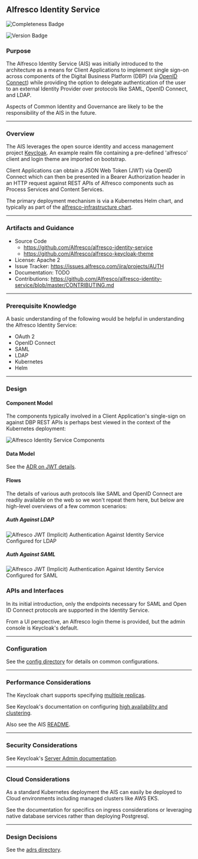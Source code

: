 ## Alfresco Identity Service

![Completeness Badge](https://img.shields.io/badge/Document_Level-In_Progress-yellow.svg?style=flat-square)

![Version Badge](https://img.shields.io/badge/Version-1.0-ff69b4.svg?style=flat-square)

### Purpose
The Alfresco Identity Service (AIS) was initially introduced to the architecture as a means for Client Applications to implement single sign-on
across components of the Digital Business Platform (DBP) (via [OpenID Connect](https://openid.net/connect/)) while providing the option to 
delegate authentication of the user to an external Identity Provider over protocols like SAML, OpenID Connect, and LDAP.

Aspects of Common Identity and Governance are likely to be the responsibility of the AIS in the future.

*** 

### Overview
The AIS leverages the open source identity and access management project [Keycloak](https://www.keycloak.org/).  An example
realm file containing a pre-defined 'alfresco' client and login theme are imported on bootstrap.

Client Applications can obtain a JSON Web Token (JWT) via OpenID Connect which can then be presented in a Bearer Authorization header
in an HTTP request against REST APIs of Alfresco components such as Process Services and Content Services.

The primary deployment mechanism is via a Kubernetes Helm chart, and typically as part of the [alfresco-infrastructure chart](https://github.com/Alfresco/alfresco-infrastructure-deployment).

*** 

### Artifacts and Guidance

* Source Code
  * https://github.com/Alfresco/alfresco-identity-service
  * https://github.com/Alfresco/alfresco-keycloak-theme
* License: Apache 2
* Issue Tracker: https://issues.alfresco.com/jira/projects/AUTH
* Documentation: TODO
* Contributions: https://github.com/Alfresco/alfresco-identity-service/blob/master/CONTRIBUTING.md

*** 

### Prerequisite Knowledge
A basic understanding of the following would be helpful in understanding the Alfresco Identity Service:
* OAuth 2
* OpenID Connect
* SAML
* LDAP
* Kubernetes
* Helm

*** 

### Design

#### Component Model

The components typically involved in a Client Application's single-sign on against DBP REST APIs is perhaps best viewed in the
context of the Kubernetes deployment:

![Alfresco Identity Service Components](resource/component/identity-service-components.png "Alfresco Identity Service Components")

#### Data Model

See the [ADR on JWT details](adrs/0001-Internal-JWT-Token-Details.md).

#### Flows

The details of various auth protocols like SAML and OpenID Connect are readily available on the web so we won't repeat them here,
but below are high-level overviews of a few common scenarios:

##### Auth Against LDAP

![Alfresco JWT (Implicit) Authentication Against Identity Service Configured for LDAP](resource/sequence/high-level-ldap-auth-sequence.png "Alfresco JWT (Implicit) Authentication Against Identity Service Configured for LDAP")

##### Auth Against SAML

![Alfresco JWT (Implicit) Authentication Against Identity Service Configured for SAML](resource/sequence/high-level-saml-auth-sequence.png "Alfresco JWT (Implicit) Authentication Against Identity Service Configured for SAML")

### APIs and Interfaces

In its initial introduction, only the endpoints necessary for SAML and Open ID Connect protocols are supported in the Identity Service.

From a UI perspective, an Alfresco login theme is provided, but the admin console is Keycloak's default.

*** 

### Configuration

See the [config directory](config) for details on common configurations.

*** 

### Performance Considerations

The Keycloak chart supports specifying [multiple replicas](https://github.com/helm/charts/tree/master/stable/keycloak#high-availability-and-clustering).

See Keycloak's documentation on configuring [high availability and clustering](https://www.keycloak.org/docs/4.5/server_installation/#_clustering).

Also see the AIS [README](https://github.com/Alfresco/alfresco-identity-service#multiple-replicas-high-availability-and-clustering).

*** 

### Security Considerations

See Keycloak's [Server Admin documentation](https://www.keycloak.org/docs/4.5/server_admin/index.html#overview).

*** 

### Cloud Considerations

As a standard Kubernetes deployment the AIS can easily be deployed to Cloud environments including managed clusters like AWS
EKS.

See the documentation for specifics on ingress considerations or leveraging native database services rather than deploying Postgresql.

***

### Design Decisions

See the [adrs directory](adrs). 

